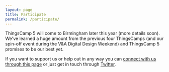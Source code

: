 ```yaml
---
layout: page
title: Participate
permalink: /participate/
---
```


ThingsCamp 5 will come to Birmingham later this year (more details soon). We've learned a huge amount from the previous four ThingsCamps (and our spin-off event during the V&A Digital Design Weekend) and ThingsCamp 5 promises to be our best yet.

If you want to support us or help out in any way you can [connect with us through this page](http://things.camp/connect/) or just get in touch through [Twitter](https://twitter.com/thingscamp).